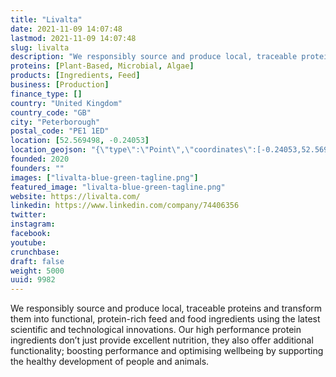 ```yaml
---
title: "Livalta"
date: 2021-11-09 14:07:48
lastmod: 2021-11-09 14:07:48
slug: livalta
description: "We responsibly source and produce local, traceable proteins and transform them into functional, protein-rich feed and food ingredients using the latest scientific and technological innovations. Our high performance protein ingredients don’t just provide excellent nutrition, they also offer additional functionality; boosting performance and optimising wellbeing by supporting the healthy development of people and animals."
proteins: [Plant-Based, Microbial, Algae]
products: [Ingredients, Feed]
business: [Production]
finance_type: []
country: "United Kingdom"
country_code: "GB"
city: "Peterborough"
postal_code: "PE1 1ED"
location: [52.569498, -0.24053]
location_geojson: "{\"type\":\"Point\",\"coordinates\":[-0.24053,52.569498]}"
founded: 2020
founders: ""
images: ["livalta-blue-green-tagline.png"]
featured_image: "livalta-blue-green-tagline.png"
website: https://livalta.com/
linkedin: https://www.linkedin.com/company/74406356
twitter: 
instagram: 
facebook: 
youtube: 
crunchbase: 
draft: false
weight: 5000
uuid: 9982
---
```

We responsibly source and produce local, traceable proteins and transform them into functional, protein-rich feed and food ingredients using the latest scientific and technological innovations. Our high performance protein ingredients don’t just provide excellent nutrition, they also offer additional functionality; boosting performance and optimising wellbeing by supporting the healthy development of people and animals.
